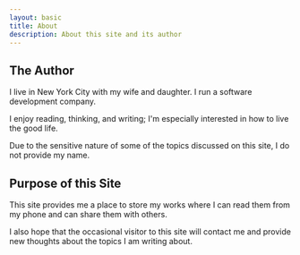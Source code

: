 ```yaml
---
layout: basic
title: About
description: About this site and its author
---
```


## The Author


I live in New York City with my wife and daughter. I run a software development company.

I enjoy reading, thinking, and writing; I'm especially interested in how to live the good life.

Due to the sensitive nature of some of the topics discussed on this site, I do not provide my name.

## Purpose of this Site

This site provides me a place to store my works where I can read them from my phone and can share them with others.

I also hope that the occasional visitor to this site will contact me and provide new thoughts about the topics I am writing about.
